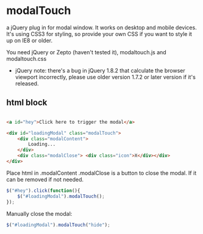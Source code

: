 modalTouch
==========

a jQuery plug in for modal window. It works on desktop and mobile devices. It's using CSS3 for styling, so provide your own CSS if you want to style it up on IE8 or older.

You need jQuery or Zepto (haven't tested it), modaltouch.js and modaltouch.css

* jQuery note: there's a bug in jQuery 1.8.2 that calculate the browser viewport incorrectly, please use older version 1.7.2 or later version if it's released.

html block
----------

```html

<a id="hey">Click here to trigger the modal</a>

<div id="loadingModal" class="modalTouch">
	<div class="modalContent">
		Loading...
	</div>
	<div class="modalClose"> <div class="icon">X</div></div>
</div>

```

Place html in .modalContent
.modalClose is a button to close the modal. If it can be removed if not needed.

```js
$("#hey").click(function(){
    $("#loadingModal").modalTouch();
});
```

Manually close the modal:

```js
$("#loadingModal").modalTouch("hide");
```



